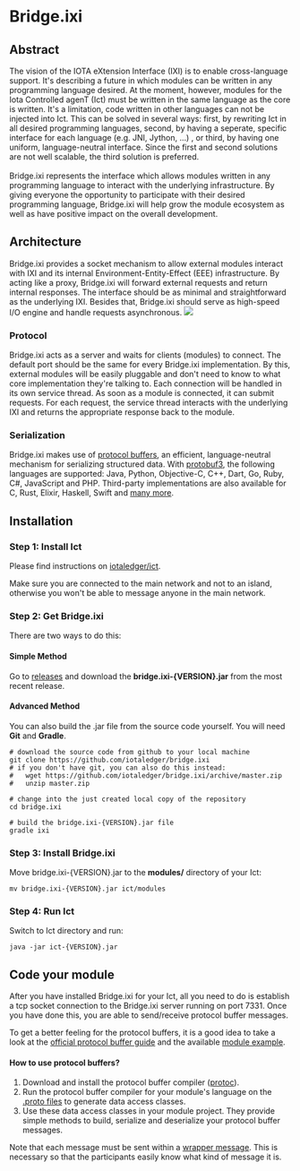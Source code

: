 # Bridge.ixi

## Abstract

The vision of the IOTA eXtension Interface (IXI) is to enable cross-language support. It's describing a future in which modules can be written in any programming language desired. At the moment, however, modules for the Iota Controlled agenT (Ict) must be written in the same language as the core is written. It's a limitation, code written in other languages can not be injected into Ict. This can be solved in several ways: first, by rewriting Ict in all desired programming languages, second, by having a seperate, specific interface for each language (e.g. JNI, Jython, ...) , or third, by having one uniform, language-neutral interface. Since the first and second solutions are not well scalable, the third solution is preferred. <br><br>
Bridge.ixi represents the interface which allows modules written in any programming language to interact with the underlying infrastructure. By giving everyone the opportunity to participate with their desired programming language, Bridge.ixi will help grow the module ecosystem as well as have positive impact on the overall development.

## Architecture

Bridge.ixi provides a socket mechanism to allow external modules interact with IXI and its internal Environment-Entity-Effect (EEE) infrastructure. By acting like a proxy, Bridge.ixi will forward external requests and return internal responses. The interface should be as minimal and straightforward as the underlying IXI. Besides that, Bridge.ixi should serve as high-speed I/O engine and handle requests asynchronous.
<img src="https://raw.githubusercontent.com/iotaledger/Bridge.ixi/master/docs/bridge.png" />

### Protocol
Bridge.ixi acts as a server and waits for clients (modules) to connect. The default port should be the same for every Bridge.ixi implementation. By this, external modules will be easily pluggable and don't need to know to what core implementation they're talking to. Each connection will be handled in its own service thread.
As soon as a module is connected, it can submit requests. For each request, the service thread interacts with the underlying IXI and returns the appropriate response back to the module.


### Serialization
Bridge.ixi makes use of [protocol buffers](https://developers.google.com/protocol-buffers/), an efficient, language-neutral mechanism for serializing structured data.
With [protobuf3](https://developers.google.com/protocol-buffers/docs/proto3), the following languages are supported:
Java, Python, Objective-C, C++, Dart, Go, Ruby, C#, JavaScript and PHP. Third-party implementations are also available for C, Rust, Elixir, Haskell, Swift and [many more](https://github.com/protocolbuffers/protobuf/blob/master/docs/third_party.md).

## Installation

### Step 1: Install Ict

Please find instructions on [iotaledger/ict](https://github.com/iotaledger/ict#installation).

Make sure you are connected to the main network and not to an island, otherwise you won't be able to message anyone in the main network.

### Step 2: Get Bridge.ixi

There are two ways to do this:

#### Simple Method

Go to [releases](https://github.com/iotaledger/bridge.ixi/releases) and download the **bridge.ixi-{VERSION}.jar**
from the most recent release.

#### Advanced Method

You can also build the .jar file from the source code yourself. You will need **Git** and **Gradle**.

```shell
# download the source code from github to your local machine
git clone https://github.com/iotaledger/bridge.ixi
# if you don't have git, you can also do this instead:
#   wget https://github.com/iotaledger/bridge.ixi/archive/master.zip
#   unzip master.zip

# change into the just created local copy of the repository
cd bridge.ixi

# build the bridge.ixi-{VERSION}.jar file
gradle ixi
```

### Step 3: Install Bridge.ixi
Move bridge.ixi-{VERSION}.jar to the **modules/** directory of your Ict:
```shell
mv bridge.ixi-{VERSION}.jar ict/modules
```

### Step 4: Run Ict
Switch to Ict directory and run:
```shell
java -jar ict-{VERSION}.jar
```

## Code your module

After you have installed Bridge.ixi for your Ict, all you need to do is establish a tcp socket connection to the Bridge.ixi server running on port 7331. Once you have done this, you are able to send/receive protocol buffer messages.

To get a better feeling for the protocol buffers, it is a good idea to take a look at the [official protocol buffer guide](https://developers.google.com/protocol-buffers/) and the available [module example](https://github.com/iotaledger/bridge.ixi/tree/master/examples).

#### How to use protocol buffers?

1) Download and install the protocol buffer compiler ([protoc](https://github.com/protocolbuffers/protobuf/releases)).
2) Run the protocol buffer compiler for your module's language on the [.proto files](https://github.com/iotaledger/bridge.ixi/tree/master/src/main/java/org/iota/ict/ixi/protobuf/definition) to generate data access classes.
3) Use these data access classes in your module project. They provide simple methods to build, serialize and deserialize your protocol buffer messages.

Note that each message must be sent within a [wrapper message](https://github.com/iotaledger/bridge.ixi/blob/master/src/main/java/org/iota/ict/ixi/protobuf/definition/wrapper.proto). This is necessary so that the participants easily know what kind of message it is.

